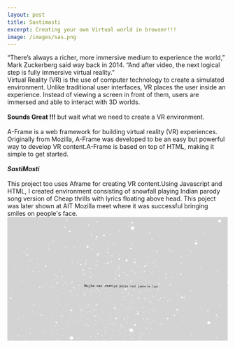 ```yaml
---
layout: post
title: Sastimasti
excerpt: Creating your own Virtual world in browser!!!
image: /images/sas.png
---
```

“There’s always a richer, more immersive medium to experience the world,” Mark Zuckerberg said way back in 2014. “And after video, the next logical step is fully immersive virtual reality.”<br>
Virtual Reality (VR) is the use of computer technology to create a simulated environment. Unlike traditional user interfaces, VR places the user inside an experience. Instead of viewing a screen in front of them, users are immersed and able to interact with 3D worlds.<br><br>
<b>Sounds Great !!!</b> but wait what we need to create a VR environment.<br><br>
A-Frame is a web framework for building virtual reality (VR) experiences. Originally from Mozilla, A-Frame was developed to be an easy but powerful way to develop VR content.A-Frame is based on top of HTML, making it simple to get started.<br><br>
<b><i>SastiMasti</i></b><br><br>
This project too uses Aframe for creating VR content.Using Javascript and HTML, I created environment consisting of snowfall playing Indian parody song version of Cheap thrills with lyrics floating above head. This poject was later shown at AIT Mozilla meet where it was successful bringing smiles on people's face.
![](/images/sas.png)
